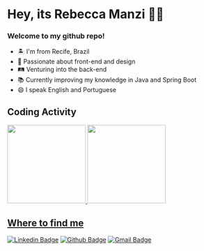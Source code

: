 # Hey, its Rebecca Manzi :woman_technologist:

<div align="center">
 <h3 align=left> Welcome to my github repo! </h3>
  <ul align="left">
   <li> 🏝 I'm from Recife, Brazil </li>
   <li> 💜 Passionate about front-end and design </li>
   <li> 🛤 Venturing into the back-end </li>
   <li> 📚 Currently improving my knowledge in Java and Spring Boot </li>
   <li> 😄 I speak English and Portuguese </li>
  </ul>
</div>

## Coding Activity

 <div>
  <a href="https://github.com/rebeccamanzi">
  <img height="180em" src="https://github-readme-stats.vercel.app/api?username=rebeccamanzi&show_icons=true&theme=dracula&include_all_commits=true&count_private=true"/>
  <img height="180em" src="https://github-readme-stats.vercel.app/api/top-langs/?username=rebeccamanzi&layout=compact&langs_count=16&theme=dracula"/>
<div>
 
 ## Where to find me
 
[![Linkedin Badge](https://img.shields.io/badge/-linkedin-blue?style=flat-square&logo=Linkedin&logoColor=white&link=https://www.linkedin.com/in/rebeccamanzi/)](https://www.linkedin.com/in/rebeccamanzi/)
[![Github Badge](https://img.shields.io/badge/-github-000?style=flat-square&logo=Github&logoColor=white&link=https://github.com/rebeccamanzi)](https://github.com/rebeccamanzi)
[![Gmail Badge](https://img.shields.io/badge/-gmail-c14438?style=flat-square&logo=Gmail&logoColor=white&link=mailto:rebeccamanzi@gmail.com)](mailto:rebeccamanzi@gmail.com)


